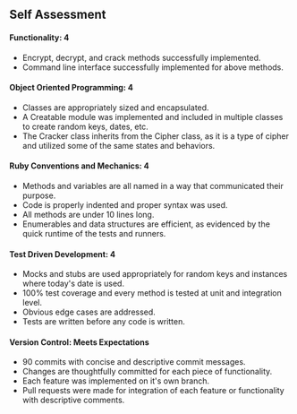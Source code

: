 ## Self Assessment

#### Functionality: 4
- Encrypt, decrypt, and crack methods successfully implemented.
- Command line interface successfully implemented for above methods.

#### Object Oriented Programming: 4
- Classes are appropriately sized and encapsulated.
- A Creatable module was implemented and included in multiple classes to create random keys, dates, etc.
- The Cracker class inherits from the Cipher class, as it is a type of cipher and utilized some of the same states and behaviors.

#### Ruby Conventions and Mechanics: 4
- Methods and variables are all named in a way that communicated their purpose.
- Code is properly indented and proper syntax was used.
- All methods are under 10 lines long.
- Enumerables and data structures are efficient, as evidenced by the quick runtime of the tests and runners.

#### Test Driven Development: 4
- Mocks and stubs are used appropriately for random keys and instances where today's date is used.
- 100% test coverage and every method is tested at unit and integration level.
- Obvious edge cases are addressed.
- Tests are written before any code is written.

#### Version Control: Meets Expectations
- 90 commits with concise and descriptive commit messages.
- Changes are thoughtfully committed for each piece of functionality.
- Each feature was implemented on it's own branch.
- Pull requests were made for integration of each feature or functionality with descriptive comments.
